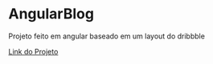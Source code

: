 # AngularBlog

Projeto feito em angular baseado em um layout do dribbble

[Link do Projeto](https://caiovf.github.io/angular-blog/)